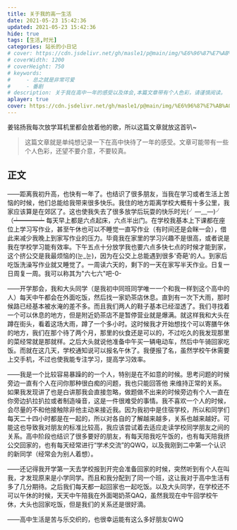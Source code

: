 ```yaml
---
title: 关于我的高一生活
date: 2021-05-23 15:42:36
updated: 2021-05-23 15:42:36
hide: true
tags: [生活,时光]
categories: 站长的小日记
# cover: https://cdn.jsdelivr.net/gh/masle1/p@main/img/%E6%96%87%E7%AB%A0%E5%B0%81%E9%9D%A2/%E9%AB%98%E4%B8%AD%E7%94%9F%E6%B4%BB.jpg
# coverWidth: 1200
# coverHeight: 750
# keywords: 
#     - 总之就是非常可爱
#     - 番剧
# description: 关于我在高中一年的感受以及体会,本篇文章带有个人色彩，请谨慎阅读。
aplayer: true
cover: https://cdn.jsdelivr.net/gh/masle1/p@main/img/%E6%96%87%E7%AB%A0%E5%B0%81%E9%9D%A2/%E9%AB%98%E4%B8%AD%E7%94%9F%E6%B4%BB.jpg
---
```


<!-- ![我也不知道怎么描述](https://cdn.jsdelivr.net/gh/masle1/p@main/img/%E6%96%87%E7%AB%A0%E5%B0%81%E9%9D%A2/%E9%AB%98%E4%B8%AD%E7%94%9F%E6%B4%BB.jpg) -->



<!-- more -->

姜铭扬我每次放学耳机里都会放着他的歌，所以这篇文章就放这首叭~

<meting-js
 id="1479289683"
 server="netease"
 type="song"
 theme="#C20C0C">
</meting-js>

> 这篇文章就是单纯想记录一下在高中快待了一年的感受。文章可能带有一些个人色彩，还望不要介意，不要较真。

## 正文

——距离我初升高，也快有一年了。也结识了很多朋友，当我在学习或者生活上苦恼的时候，他们总能给我带来很多快乐。我住的地方距离学校大概有十多公里，我家应该算是在郊区了。这也使我失去了很多放学后玩耍的快乐时光(╯—﹏—)╯（┷━━━┷  每天早上都是六点起床，六点半出门。在学校我基本上下课都在座位上学习写作业，甚至午休也可以不睡觉一直写作业（有时间还是会眯一会），借此来减少我晚上到家写作业的压力。毕竟我在家里的学习兴趣不是很高，或者说是我在学校学习能有效率。下午五点十分放学我也要六点多快七点的时候才能到家，这个挤公交是我最烦恼的(눈_눈)，因为在公交上总能遇到很多'奇葩'的人。到家后吃饭洗澡写作业就又睡觉了。一周读六天的，剩下的一天在家写半天作业。日复一日周复一周。我可以称其为"六七六"吧-0-

——开学那会，我和大头同学（是我初中同班同学唯一一个和我一样到这个高中的人）每天中午都会在外面吃饭，然后找一家奶茶店休息。直到有一次下大雨，那时候路已经基本被水淹的差不多。而且我们两人的鞋子基本已经湿透了。我们寻找着一个可以休息的地方，但是附近奶茶店不是暂停营业就是爆满。就这样我和大头在蹲在街头，看着这场大雨，蹲了一个多小时。这时候我才开始想找个可以寄膳午休的地方，我们在那个待了两个月，那里的伙食还是可以的，不过吃久的我发现那里的菜经常就是那就样。之后大头就说他准备中午买一辆电动车，然后中午骑回家吃饭。而就在这几天，学校通知说可以报名午休了。我便报了名，虽然学校午休需要上交手机，不过也使我能专注学习，提高学习效率。

——我是一个比较容易暴躁的的一个人，特别是在不如意的时候。思考问题的时候旁边一直有个人在问你那种很白痴的问题，我也只能回答他 来维持正常的关系。如果我发现讲了也是白讲那我会直接忽略，做题做不出来的时候旁边有个人一直在你旁边扒拉扒拉或者制造噪音，这是一件很难受的事情。我不喜欢一个人的时候，会尽量的不和他接触除非他主动来接近我。因为我初中是住宿学校，所以和同学们每天二十四小时都是在一起的，所以对各自的了解越来越多，关系也越来越好。可能这也导致我对朋友的标准比较高，我应该尝试着去适应走读学校同学朋友之间的关系。高中阶段也结识了很多要好的朋友，有每天陪我吃午饭的，也有每天陪我挤公交回家的，也有每天经常进行“学术交流”的QWQ，以及我刚到二中第一个认识的新同学（经常会为别人着想）。

——还记得我开学第一天去学校报到开完会准备回家的时候，突然听到有个人在叫我，才发现原来是小学同学。而且和我分配到了同一个班，这让我对于高中生活有多了几分期待。之后我们每天都一起回家也一起吃饭。以及大头同学，在学校还不可以午休的时候，天天中午陪我在外面喝奶茶QAQ，虽然我现在中午回学校午休，大头也回家吃饭，但是我们的关系还是很好滴。

——高中生活是苦与乐交织的，也很幸运能有这么多好朋友QWQ

